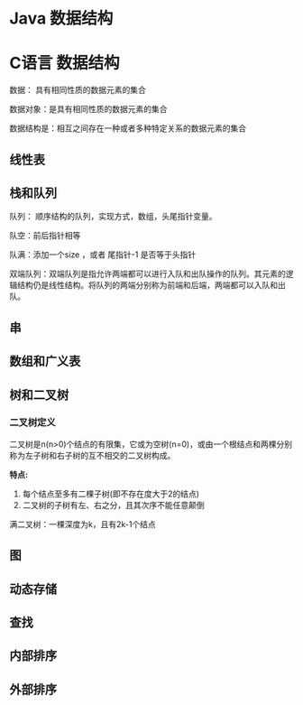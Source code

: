 # Java 数据结构 

# C语言 数据结构

数据： 具有相同性质的数据元素的集合

数据对象：是具有相同性质的数据元素的集合

数据结构是：相互之间存在一种或者多种特定关系的数据元素的集合

## 线性表

## 栈和队列



队列： 顺序结构的队列，实现方式，数组，头尾指针变量。

队空：前后指针相等

队满：添加一个size ，或者 尾指针-1 是否等于头指针



双端队列：双端队列是指允许两端都可以进行入队和出队操作的队列。其元素的逻辑结构仍是线性结构。将队列的两端分别称为前端和后端，两端都可以入队和出队。













## 串


##  数组和广义表

## 树和二叉树

### 二叉树定义

二叉树是n(n>0)个结点的有限集，它或为空树(n=0)，或由一个根结点和两棵分别称为左子树和右子树的互不相交的二叉树构成。

**特点:**

1. 每个结点至多有二棵子树(即不存在度大于2的结点)
2. 二叉树的子树有左、右之分，且其次序不能任意颠倒



满二叉树：一棵深度为k，且有2k-1个结点



## 图

##  动态存储

## 查找

## 内部排序

## 外部排序

